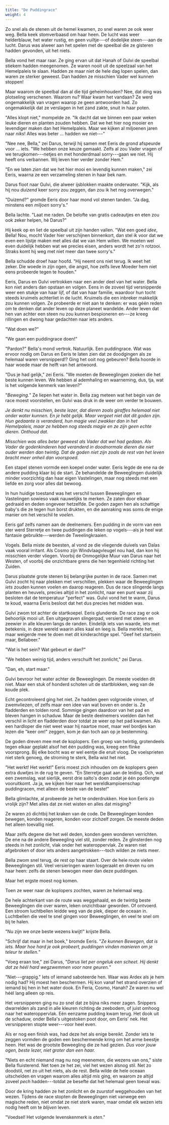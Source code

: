 ```yaml
---
title: "De Puddingrace"
weight: 4
---
```


Zo snel als de stenen uit de hemel kwamen, zo snel waren ze ook weer weg. Bella keek stomverbaasd om haar heen. De lucht was weer helderblauw, het water rustig, en geen vuiltje---of dodelijke steen---aan de lucht. Darus was alweer aan het spelen met de speelbal die ze gisteren hadden gevonden, uit het niets. 

Bella vond het maar raar. Ze ging ervan uit dat Hanah of Gulvi de speelbal stiekem hadden meegenomen. Ze waren nooit uit de speelzaal van het Hemelpaleis te slaan. Hadden ze maar niet de hele dag lopen spelen, dan waren ze sterker geweest. Dan hadden ze misschien Vader wel kunnen stoppen!

Maar waarom de speelbal dan al die tijd geheimhouden? Nee, dat ding was plotseling verschenen. Waarom nu? Waar kwam het vandaan? Ze werd ongemakkelijk van vragen waarop ze geen antwoorden had. Zo ongemakkelijk dat ze verslagen in het zand zakte, snuit in haar poten.

"Alles klopt niet," mompelde ze. "Ik dacht dat we binnen een paar weken leuke dieren en planten zouden hebben. Dat we het hier nog mooier en levendiger maken dan het Hemelpaleis. Maar we kijken al miljoenen jaren naar _niks_! Alles was beter ... hadden we niet---"

"Nee nee, Bella," zei Darus, terwijl hij samen met Eeris de grond afspeurde voor ... iets. "We hebben onze keuze gemaakt. Zelfs al zou Vader vragen of we terugkomen---netjes en met honderdmaal sorry---gaan we niet. Hij heeft ons verbannen. Wij leven hier verder zonder Hem."

"En we laten _zien_ dat we het hier mooi en levendig kunnen maken," zei Eeris, waarna ze een verzameling stenen in haar bek nam.

Darus floot naar Gulvi, die alweer ijsblokken maakte onderwater. "Kijk, als hij nou _duizend_ keer sorry zou zeggen, dan zou ik het nog overwegen."

"Duizend?" gromde Eeris door haar mond vol stenen tanden. "Ja dag, minstens een _miljoen_ sorry's."

Bella lachte. "Laat me raden. De belofte van gratis cadeautjes en eten zou ook zeker helpen, hè Darus?"

Hij keek op en liet de speelbal uit zijn handen vallen. "Wat een goed _idee_, Bella! Nou, mocht Vader hier verschijnen binnenkort, dan stel ik voor dat we even een lijstje maken met alles dat we van Hem willen. We moeten wel even duidelijk hebben wat we precies eisen, anders wordt het zo'n rotzooi. Straks komt hij weg met niet meer dan twee sorry's."

Bella schudde droef haar hoofd. "Hij neemt ons niet terug. Ik weet het zeker. Die woede in zijn ogen, die angst, hoe zelfs lieve Moeder hem niet eens probeerde tegen te houden."

Eeris, Darus en Gulvi vertrokken naar een ander deel van het water. Bella kon niet anders dan opstaan en volgen. Eens in de zoveel tijd versnipperde weer een stukje van haar lijf, of dat van haar familie, waardoor hun tocht steeds kruimels achterliet in de lucht. Kruimels die een inbreker makkelijk zou kunnen volgen. Ze probeerde er niet aan te denken: er was géén reden om te denken dat ander leven op deze planeet wandelde. Ander leven dat hen van achter een steen nu zou kunnen bespioneren en---ze kreeg rillingen en dwong haar gedachten naar iets anders.

"Wat doen we?"

"We gaan een puddingrace doen!"

"Pardon?" Bella's mond vertrok. Natuurlijk. Een puddingrace. Wat was ervoor nodig om Darus en Eeris te laten zien dat ze doodgingen als ze helemaal waren versnipperd!? Ging het ooit nog gebeuren? Bella hoorde in haar woede maar de helft van het antwoord.

"Dus je had gelijk," zei Eeris. "We moeten de Beweeglingen zoeken die het beste kunnen leven. We hebben al ademhaling en waarneming, dus, tja, wat is het volgende kenmerk van leven?"

"_Beweging._" Ze liepen het water in. Bella zag meteen wat het begin van de race moest voorstellen, en Gulvi was druk in de weer om verder te bouwen.

_Je denkt nu misschien, beste lezer, dat dieren zoals giraffes helemaal niet onder water kunnen. En je hebt gelijk. Maar vergeet niet dat dit goden zijn. Hun gedaante is veranderd, hun magie veel zwakker dan in het Hemelpaleis, maar ze hebben nog steeds magie en ze zijn geen echte dieren. Onthoud dat._ 

_Misschien was alles beter geweest als Vader dat wel had gedaan. Als Vader de godenkinderen had veranderd in doodnormale dieren die niet ouder werden dan twintig. Dat de goden niet zijn zoals de rest van het leven bracht meer onheil dan voorspoed._

Een stapel stenen vormde een koepel onder water. Eeris legde de ene na de andere pudding klaar bij de start. Ze behandelde de Beweeglingen duidelijk minder voorzichtig dan haar eigen Vastelingen, maar nog steeds met een liefde en zorg voor alles dat bewoog. 

In hun huidige toestand was het verschil tussen Beweeglingen en Vastelingen sowieso vaak nauwelijks te merken. Ze zaten door elkaar gedraaid en deden ongeveer hetzelfde. De goden zagen hen als schattige baby's die ze tegen hun borst drukten, en die aanraking was soms de enige manier om het verschil te _voelen_.

Eeris gaf zelfs namen aan de deelnemers. Een pudding in de vorm van een ster werd Sterretje en twee puddingen die leken op vogels---als je heel wat fantasie gebruikte---werden de Tweelingkraaien. 

Vogels. Bella miste de beesten, al vond ze die vliegende duivels van Dalas vaak vooral irritant. Als Cosmo zijn Windvlaagvleugel nou had, dan kon hij misschien verder vliegen. Voorbij de Onmogelijke Muur van Darus naar het Westen, of voorbij die onzichtbare grens die hen tegenhield richting het Zuiden.

Darus plaatste grote stenen bij belangrijke punten in de race. Samen met Gulvi zocht hij naar plekken met verschillen, plekken waar de Beweeglingen _iets_ zouden kunnen voelen en daarop reageren. Dus de race slingerde langs planten en heuvels, precies altijd in het zonlicht, naar een punt waar zij besloten dat de temperatuur "perfect" was. Gulvi vond het te warm, Darus te koud, waarna Eeris besloot dat het dus precies het midden was.

Gulvi zwom tot achter de startkoepel. Eeris glunderde. De race zag er ook behoorlijk mooi uit. Een uitgegraven slingerpad, versierd met stenen en zeewier in alle kleuren langs de randen. Eindelijk iets van waarde, iets met betekenis, in deze wereld waarin alles kaal en leeg is. Bella merkte het, maar weigerde mee te doen met dit kinderachtige spel. "Geef het startsein maar, Bellabeer."

"Wat is het sein? Wat gebeurt er dan?"

"We hebben weinig tijd, anders verschuift het zonlicht," zei Darus.

"Dan, eh, start maar."

Gulvi bevroor het water achter de Beweeglingen. De meeste voelden dit niet. Maar een stuk of honderd schoten uit de startblokken, weg van de koude plek. 

Echt gecontroleerd ging het niet. Ze hadden geen volgroeide vinnen, of zwemvliezen, of zelfs maar een idee van wat boven en onder is. Ze fladderden en tolden rond. Sommige gingen daardoor van het pad en bleven hangen in schaduw. Maar de beste deelnemers voelden dan het verschil in licht en fladderden door totdat ze weer op het pad kwamen. Als een hardloper die niet weet waar hij naartoe moet, maar wel bordjes kan lezen die "keer om!" zeggen, kom je dan toch aan op je bestemming.

De goden dreven mee met de koplopers. Een groep van twintig, grotendeels tegen elkaar geplakt alsof het één pudding was, kreeg een flinke voorsprong. Bij elke bocht was er wel eentje die eruit vloog. De voelsprieten niet sterk genoeg, de stroming te sterk, Bella wist het niet.

"Het werkt! Het werkt!" Eeris moest zich inhouden om de koplopers geen extra duwtjes in de rug te geven. "En Sterretje gaat aan de leiding. Och, wat een zwemslag, wat sierlijk, eerst drie salto's doen zodat je één pootlengte vooruitkomt. Ja ja, we kijken hier naar het wereldkampioenschap puddingracen, met alleen de beste van de beste!"

Bella glimlachte, al probeerde ze het te onderdrukken. Hoe kon Eeris zo vrolijk zijn? Met alles dat ze niet wisten en alles dat misging?

Ze waren zó dichtbij het kraken van de code. De Beweeglingen konden bewegen, konden reageren, konden voor zichzelf zorgen. De meeste deden het alleen toevallig niet.

Maar zelfs degene die het wél deden, konden geen wonderen verrichten. De ene na de andere Beweegling viel stil, zonder reden. Ze glinsterden nog steeds in het zonlicht, vlak onder het wateroppervlak. Ze waren niet afgebroken of door iets anders aangetrokken---toch wilden ze niets meer.

Bella zwom snel terug, de rest op haar staart. Over de hele route vielen Beweeglingen stil. Veel versieringen waren losgeraakt en dreven nu om haar heen: zelfs de stenen bewogen meer dan deze puddingen. 

Maar het ergste moest nog komen.

Toen ze weer naar de koplopers zochten, waren ze helemaal weg.

De hele achterkant van de route was weggehaald, en de twintig beste Beweeglingen die over waren, leken onzichtbaar geworden. Of ontvoerd. Een stroom luchtbellen leidde weg van de plek, dieper de oceaan in. Luchtbellen die veel te snel gingen voor Beweeglingen, én veel te snel om bij te halen.

"Nu zijn we onze beste wezens kwijt!" krijste Bella.

"Schrijf dat maar in het boek," bromde Eeris. "_Ze kunnen Bewegen, dat is iets. Maar hoe hard je ook probeert, puddingen vinden manieren om je teleur te stellen._"

"Voeg eraan toe," zei Darus, "_Darus liet per ongeluk een scheet. Hij denkt dat ze héél hard wegzwemmen voor nare geuren._"

"Niet---grappig." Iets of iemand saboteerde hen. Waar was Ardex als je hem nodig had? Hij moest hen beschermen. Hij kon vanaf het strand overzien of iemand bij hen in het water dook. En Feria, Cosmo, Hanah? Ze waren nu wel héél lang alleen op reis.

Het versnipperen ging nu zo snel dat ze bijna niks meer zagen. Snippers dwarrelden als zand in alle kleuren richting de zeebodem, of juist omhoog naar het wateroppervlak. Eén eenzame pudding kwam terug. Het dook uit de schaduw, onder Bella's uitgestoken poot door, om Eeris' nek. Het versnipperen stopte weer---voor heel even.

Als er nog een finish was, had deze het als enige bereikt. Zonder iets te zeggen vormden de goden een beschermende kring om het arme beestje heen. Het was de grootste Beweegling die ze had gezien. _Dus voor jouw ogen, beste lezer, niet groter dan een haar._

"Niets en echt niemand mag nu nog meenemen, die wezens van ons," siste Bella fluisterend. Net toen ze het zei, viel het wezen alsnog stil. Net zo doodstil, net zo uit het niets, als de rest. Bella wilde de hele oceaan uitschelden en vragen waarom alles altijd _mis_ ging, en waarom ze altijd zoveel _pech_ hadden---totdat ze besefte dat het helemaal geen toeval was.

Door de kring hadden ze het zonlicht en de zuurstof weggehouden van het wezen. Tijdens de race stopten de Beweeglingen niet vanwege een magische reden, niet omdat ze niet sterk waren, maar omdat elk wezen iets nodig heeft om te _blijven_ leven.

"Voedsel! Het volgende levenskenmerk is _eten_."